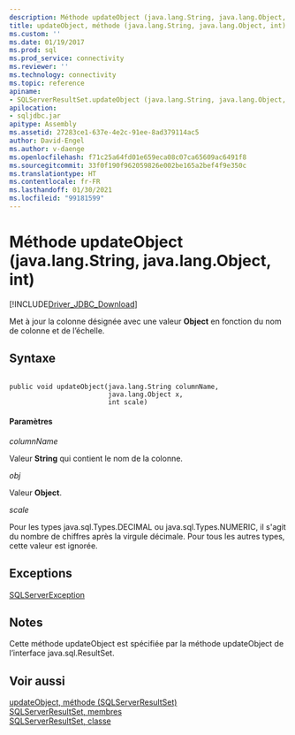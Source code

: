 ```yaml
---
description: Méthode updateObject (java.lang.String, java.lang.Object, int)
title: updateObject, méthode (java.lang.String, java.lang.Object, int) | Microsoft Docs
ms.custom: ''
ms.date: 01/19/2017
ms.prod: sql
ms.prod_service: connectivity
ms.reviewer: ''
ms.technology: connectivity
ms.topic: reference
apiname:
- SQLServerResultSet.updateObject (java.lang.String, java.lang.Object, int)
apilocation:
- sqljdbc.jar
apitype: Assembly
ms.assetid: 27283ce1-637e-4e2c-91ee-8ad379114ac5
author: David-Engel
ms.author: v-daenge
ms.openlocfilehash: f71c25a64fd01e659eca08c07ca65609ac6491f8
ms.sourcegitcommit: 33f0f190f962059826e002be165a2bef4f9e350c
ms.translationtype: HT
ms.contentlocale: fr-FR
ms.lasthandoff: 01/30/2021
ms.locfileid: "99181599"
---
```

# <a name="updateobject-method-javalangstring-javalangobject-int"></a>Méthode updateObject (java.lang.String, java.lang.Object, int)
[!INCLUDE[Driver_JDBC_Download](../../../includes/driver_jdbc_download.md)]

  Met à jour la colonne désignée avec une valeur **Object** en fonction du nom de colonne et de l’échelle.  
  
## <a name="syntax"></a>Syntaxe  
  
```  
  
public void updateObject(java.lang.String columnName,  
                         java.lang.Object x,  
                         int scale)  
```  
  
#### <a name="parameters"></a>Paramètres  
 *columnName*  
  
 Valeur **String** qui contient le nom de la colonne.  
  
 *obj*  
  
 Valeur **Object**.  
  
 *scale*  
  
 Pour les types java.sql.Types.DECIMAL ou java.sql.Types.NUMERIC, il s'agit du nombre de chiffres après la virgule décimale. Pour tous les autres types, cette valeur est ignorée.  
  
## <a name="exceptions"></a>Exceptions  
 [SQLServerException](../../../connect/jdbc/reference/sqlserverexception-class.md)  
  
## <a name="remarks"></a>Notes  
 Cette méthode updateObject est spécifiée par la méthode updateObject de l’interface java.sql.ResultSet.  
  
## <a name="see-also"></a>Voir aussi  
 [updateObject, méthode &#40;SQLServerResultSet&#41;](../../../connect/jdbc/reference/updateobject-method-sqlserverresultset.md)   
 [SQLServerResultSet, membres](../../../connect/jdbc/reference/sqlserverresultset-members.md)   
 [SQLServerResultSet, classe](../../../connect/jdbc/reference/sqlserverresultset-class.md)  
  
  
